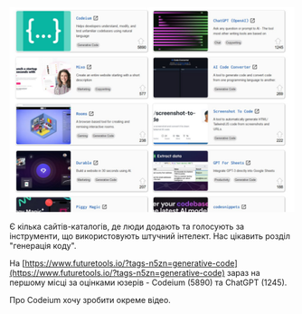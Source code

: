 <!--
date: 2025-02-02T23:23:04.007Z
photo: ![Photo](2024-03-14-10-56-57.jpg)


-->

![Photo](2024-03-14-10-56-57.jpg)

Є кілька сайтів-каталогів, де люди додають та голосують за інструменти, що використовують штучний інтелект. Нас цікавить розділ "генерація коду". 

На  [https://www.futuretools.io/?tags-n5zn=generative-code](https://www.futuretools.io/?tags-n5zn=generative-code) зараз на першому місці за оцінками юзерів - Codeium (5890) та ChatGPT (1245).

Про Codeium хочу зробити окреме відео.